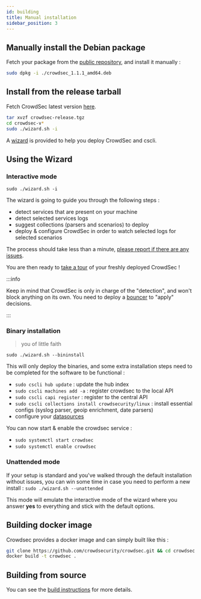 ```yaml
---
id: building
title: Manual installation
sidebar_position: 3
---
```



## Manually install the Debian package

Fetch your package from the [public repository](https://packagecloud.io/crowdsec/crowdsec), and install it manually :

```bash
sudo dpkg -i ./crowdsec_1.1.1_amd64.deb
```

## Install from the release tarball

Fetch CrowdSec latest version [here](https://github.com/crowdsecurity/crowdsec/releases).

```bash
tar xvzf crowdsec-release.tgz
cd crowdsec-v*
sudo ./wizard.sh -i
```

A [wizard](/user_guides/building.md##using-the-wizard) is provided to help you deploy CrowdSec and cscli.

## Using the Wizard

### Interactive mode

```
sudo ./wizard.sh -i
```

The wizard is going to guide you through the following steps :

 - detect services that are present on your machine
 - detect selected services logs
 - suggest collections (parsers and scenarios) to deploy
 - deploy & configure CrowdSec in order to watch selected logs for selected scenarios
 
The process should take less than a minute, [please report if there are any issues](https://github.com/crowdsecurity/crowdsec/issues).

You are then ready to [take a tour](/getting_started/crowdsec_tour.mdx) of your freshly deployed CrowdSec !

:::info

Keep in mind that CrowdSec is only in charge of the "detection", and won't block anything on its own. You need to deploy a [bouncer](/u/bouncers/intro) to "apply" decisions.

:::


### Binary installation

> you of little faith

```
sudo ./wizard.sh --bininstall
```

This will only deploy the binaries, and some extra installation steps need to be completed for the software to be functional :

 - `sudo cscli hub update` : update the hub index
 - `sudo cscli machines add -a` : register crowdsec to the local API
 - `sudo cscli capi register` : register to the central API
 - `sudo cscli collections install crowdsecurity/linux` : install essential configs (syslog parser, geoip enrichment, date parsers)
 - configure your [datasources](/data_sources/introduction.md)

You can now start & enable the crowdsec service :

 - `sudo systemctl start crowdsec`
 - `sudo systemctl enable crowdsec`


### Unattended mode

If your setup is standard and you've walked through the default installation without issues, you can win some time in case you need to perform a new install : `sudo ./wizard.sh --unattended` 

This mode will emulate the interactive mode of the wizard where you answer **yes** to everything and stick with the default options.


## Building docker image

Crowdsec provides a docker image and can simply built like this :

```bash
git clone https://github.com/crowdsecurity/crowdsec.git && cd crowdsec
docker build -t crowdsec .
```

## Building from source

You can see the [build instructions](/getting_started/install_source.mdx) for more details.
